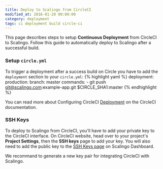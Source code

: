 ```yaml
---
title: Deploy to Scalingo from CircleCI
modified_at: 2016-01-20 00:00:00
category: deployment
tags: ci deployment build circle-ci
---
```


This page describes steps to setup **Continuous Deployment** from CircleCI to Scalingo. Follow this guide to automatically deploy to Scalingo after a successful build.

### Setup `circle.yml`

To trigger a deployment after a success build on Circle you have to add the `deployment` section to your `circle.yml`:
{% highlight yaml %}
deployment:
  production:
    branch: master
    commands:
      - git push git@scalingo.com:example-app.git $CIRCLE_SHA1:master
{% endhighlight %}

You can read more about Configuring CircleCI [Deployment](https://circleci.com/docs/configuration#deployment) on the CircleCI documentation.

### SSH Keys

To deploy to Scalingo from CircleCI, you'll have to add your private key to the CircleCI interface. On CircleCI website, head over to your project's **Project Settings**, then the **SSH keys** page to add your key. You will also need to add the public key to the [SSH Keys page](https://my.scalingo.com/keys) on Scalingo Dashboard.

We recommand to generate a new key pair for integrating CircleCI with Scalingo.

